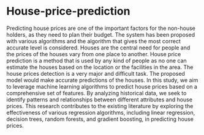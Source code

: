 # House-price-prediction
Predicting house prices are one of the important factors for the non-house holders, as they need to plan their budget. The system has been proposed with various algorithms and the algorithm that gives the most correct accurate level is considered. Houses are the central need for people and the prices of the houses vary from one place to another. House price prediction is a method that is used by any kind of people as no one can estimate the houses based on the location or the facilities in the area. The house prices detection is a very major and difficult task. The proposed model would make accurate predictions of the houses. In this study, we aim to leverage machine learning algorithms to predict house prices based on a comprehensive set of features. By analyzing historical data, we seek to identify patterns and relationships between different attributes and house prices. This research contributes to the existing literature by exploring the effectiveness of various regression algorithms, including linear regression, decision trees, random forests, and gradient boosting, in predicting house prices.
